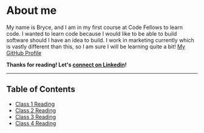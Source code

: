 # About me
My name is Bryce, and I am in my first course at Code Fellows to learn code. I wanted to learn code because I would like to be able to build software should I have an idea to build. I work in marketing currently which is vastly different than this, so I am sure I will be learning quite a bit! 
[My GitHub Profile](https://github.com/bbrick21)

**Thanks for reading! Let's [connect on Linkedin](www.linkedin.com/in/bryce-bishop-764220174)!**

------------

## Table of Contents
* [Class 1 Reading](class1reading.md)
* [Class 2 Reading](class2reading.md)
* [Class 3 Reading](class3reading.md)
* [Class 4 Reading](Class4reading.md)
